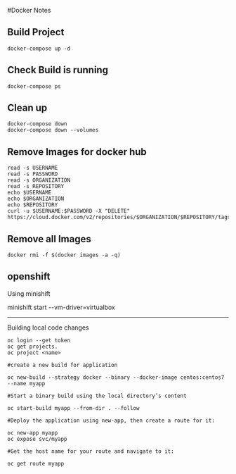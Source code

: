 #Docker Notes

## Build Project

```console
docker-compose up -d
```
## Check Build is running

```console
docker-compose ps
```

## Clean up 

```console
docker-compose down
docker-compose down --volumes
```

## Remove Images for docker hub
```console
read -s USERNAME
read -s PASSWORD
read -s ORGANIZATION
read -s REPOSITORY
echo $USERNAME
echo $ORGANIZATION
echo $REPOSITORY
curl -u $USERNAME:$PASSWORD -X "DELETE" https://cloud.docker.com/v2/repositories/$ORGANIZATION/$REPOSITORY/tags/$TAG/
```

## Remove all Images


```console
docker rmi -f $(docker images -a -q)
```

## openshift 

Using minishift

minishift start --vm-driver=virtualbox

----

Building local code changes

```console
oc login --get token
oc get projects.
oc project <name>

#create a new build for application

oc new-build --strategy docker --binary --docker-image centos:centos7 --name myapp

#Start a binary build using the local directory’s content

oc start-build myapp --from-dir . --follow

#Deploy the application using new-app, then create a route for it:

oc new-app myapp
oc expose svc/myapp

#Get the host name for your route and navigate to it:

oc get route myapp
```
